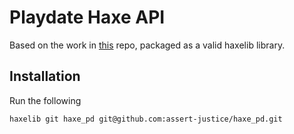 # Playdate Haxe API

Based on the work in [this](https://github.com/KinoCreatesGames/haxe-pd) repo, packaged as a valid haxelib library.

## Installation

Run the following

```
haxelib git haxe_pd git@github.com:assert-justice/haxe_pd.git
```
